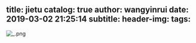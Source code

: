 title: jietu
catalog: true
author: wangyinrui
date: 2019-03-02 21:25:14
subtitle:
header-img:
tags:
---
![_.png](http://118.24.154.180/images/2019/03/02/_.png)